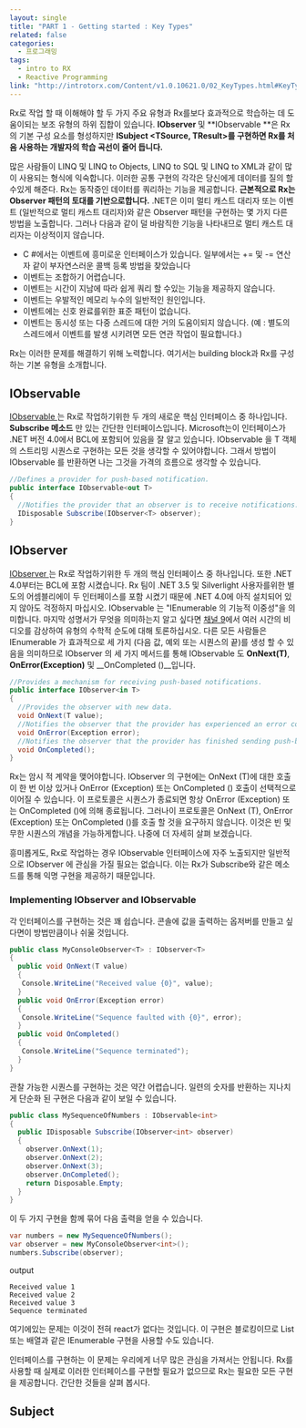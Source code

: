 ```yaml
---
layout: single
title: "PART 1 - Getting started : Key Types"
related: false
categories: 
  - 프로그래밍
tags:
  - intro to RX
  - Reactive Programming
link: "http://introtorx.com/Content/v1.0.10621.0/02_KeyTypes.html#KeyTypes"
---
```


Rx로 작업 할 때 이해해야 할 두 가지 주요 유형과 Rx를보다 효과적으로 학습하는 데 도움이되는 보조 유형의 하위 집합이 있습니다. **IObserver <T>** 및 **IObservable <T>**은 Rx의 기본 구성 요소를 형성하지만 **ISubject <TSource, TResult>를 구현하면 Rx를 처음 사용하는 개발자의 학습 곡선이 줄어 듭니다.**

많은 사람들이 LINQ 및 LINQ to Objects, LINQ to SQL 및 LINQ to XML과 같이 많이 사용되는 형식에 익숙합니다. 이러한 공통 구현의 각각은 당신에게 데이터를 질의 할 수있게 해준다. Rx는 동작중인 데이터를 쿼리하는 기능을 제공합니다. **근본적으로 Rx는 Observer 패턴의 토대를 기반으로합니다.** .NET은 이미 멀티 캐스트 대리자 또는 이벤트 (일반적으로 멀티 캐스트 대리자)와 같은 Observer 패턴을 구현하는 몇 가지 다른 방법을 노출합니다. 그러나 다음과 같이 덜 바람직한 기능을 나타내므로 멀티 캐스트 대리자는 이상적이지 않습니다.

* C #에서는 이벤트에 흥미로운 인터페이스가 있습니다. 일부에서는 += 및 -= 연산자 같이 부자연스러운 콜백 등록 방법을 찾았습니다
* 이벤트는 조합하기 어렵습니다.
* 이벤트는 시간이 지남에 따라 쉽게 쿼리 할 수있는 기능을 제공하지 않습니다.
* 이벤트는 우발적인 메모리 누수의 일반적인 원인입니다.
* 이벤트에는 신호 완료를위한 표준 패턴이 없습니다.
* 이벤트는 동시성 또는 다중 스레드에 대한 거의 도움이되지 않습니다. (예 : 별도의 스레드에서 이벤트를 발생 시키려면 모든 연관 작업이 필요합니다.)

Rx는 이러한 문제를 해결하기 위해 노력합니다. 여기서는 building block과 Rx를 구성하는 기본 유형을 소개합니다.

## IObservable<T>
[IObservable <T>](https://docs.microsoft.com/en-us/dotnet/api/system.iobservable-1?redirectedfrom=MSDN&view=netframework-4.7.2) 는 Rx로 작업하기위한 두 개의 새로운 핵심 인터페이스 중 하나입니다. __Subscribe 메소드__ 만 있는 간단한 인터페이스입니다. Microsoft는이 인터페이스가 .NET 버전 4.0에서 BCL에 포함되어 있음을 잘 알고 있습니다. IObservable <T>을 T 객체의 스트리밍 시퀀스로 구현하는 모든 것을 생각할 수 있어야합니다. 그래서 방법이 IObservable <Price>를 반환하면 나는 그것을 가격의 흐름으로 생각할 수 있습니다.

```csharp
//Defines a provider for push-based notification.
public interface IObservable<out T>
{
  //Notifies the provider that an observer is to receive notifications.
  IDisposable Subscribe(IObserver<T> observer);
}
```

## IObserver<T>
[IObserver <T>](https://docs.microsoft.com/en-us/dotnet/api/system.iobserver-1?redirectedfrom=MSDN&view=netframework-4.7.2)는 Rx로 작업하기위한 두 개의 핵심 인터페이스 중 하나입니다. 또한 .NET 4.0부터는 BCL에 포함 시켰습니다. Rx 팀이 .NET 3.5 및 Silverlight 사용자를위한 별도의 어셈블리에이 두 인터페이스를 포함 시켰기 때문에 .NET 4.0에 아직 설치되어 있지 않아도 걱정하지 마십시오. IObservable <T>는 "IEnumerable <T>의 기능적 이중성"을 의미합니다. 마지막 성명서가 무엇을 의미하는지 알고 싶다면 [채널 9](https://channel9.msdn.com/tags/Rx/)에서 여러 시간의 비디오를 감상하여 유형의 수학적 순도에 대해 토론하십시오. 다른 모든 사람들은 IEnumerable <T>가 효과적으로 세 가지 (다음 값, 예외 또는 시퀀스의 끝)를 생성 할 수 있음을 의미하므로 IObserver <T>의 세 가지 메서드를 통해 IObservable <T>도 __OnNext(T)__, __OnError(Exception)__ 및 __OnCompleted ()__입니다.

```csharp
//Provides a mechanism for receiving push-based notifications.
public interface IObserver<in T>
{
  //Provides the observer with new data.
  void OnNext(T value);
  //Notifies the observer that the provider has experienced an error condition.
  void OnError(Exception error);
  //Notifies the observer that the provider has finished sending push-based notifications.
  void OnCompleted();
}
```
Rx는 암시 적 계약을 맺어야합니다. IObserver <T>의 구현에는 OnNext (T)에 대한 호출이 한 번 이상 있거나 OnError (Exception) 또는 OnCompleted () 호출이 선택적으로 이어질 수 있습니다. 이 프로토콜은 시퀀스가 종료되면 항상 OnError (Exception) 또는 OnCompleted ()에 의해 종료됩니다. 그러나이 프로토콜은 OnNext (T), OnError (Exception) 또는 OnCompleted ()를 호출 할 것을 요구하지 않습니다. 이것은 빈 및 무한 시퀀스의 개념을 가능하게합니다. 나중에 더 자세히 살펴 보겠습니다.

흥미롭게도, Rx로 작업하는 경우 IObservable <T> 인터페이스에 자주 노출되지만 일반적으로 IObserver <T>에 관심을 가질 필요는 없습니다. 이는 Rx가 Subscribe와 같은 메소드를 통해 익명 구현을 제공하기 때문입니다.

### Implementing IObserver<T> and IObservable<T>
각 인터페이스를 구현하는 것은 꽤 쉽습니다. 콘솔에 값을 출력하는 옵저버를 만들고 싶다면이 방법만큼이나 쉬울 것입니다.
```csharp
public class MyConsoleObserver<T> : IObserver<T>
{
  public void OnNext(T value)
  {
   Console.WriteLine("Received value {0}", value);
  }
  public void OnError(Exception error)
  {
   Console.WriteLine("Sequence faulted with {0}", error);
  }
  public void OnCompleted()
  {
   Console.WriteLine("Sequence terminated");
  }
}
```

관찰 가능한 시퀀스를 구현하는 것은 약간 어렵습니다. 일련의 숫자를 반환하는 지나치게 단순화 된 구현은 다음과 같이 보일 수 있습니다.
```csharp
public class MySequenceOfNumbers : IObservable<int>
{
  public IDisposable Subscribe(IObserver<int> observer)
  {
    observer.OnNext(1);
    observer.OnNext(2);
    observer.OnNext(3);
    observer.OnCompleted();
    return Disposable.Empty;
  }
}
```

이 두 가지 구현을 함께 묶어 다음 출력을 얻을 수 있습니다.
```csharp
var numbers = new MySequenceOfNumbers();
var observer = new MyConsoleObserver<int>();
numbers.Subscribe(observer);
```

output
```
Received value 1
Received value 2
Received value 3
Sequence terminated
```

여기에있는 문제는 이것이 전혀 react가 없다는 것입니다. 이 구현은 블로킹이므로 List <T> 또는 배열과 같은 IEnumerable <T> 구현을 사용할 수도 있습니다.

인터페이스를 구현하는 이 문제는 우리에게 너무 많은 관심을 가져서는 안됩니다. Rx를 사용할 때 실제로 이러한 인터페이스를 구현할 필요가 없으므로 Rx는 필요한 모든 구현을 제공합니다. 간단한 것들을 살펴 봅시다.

## Subject<T>
